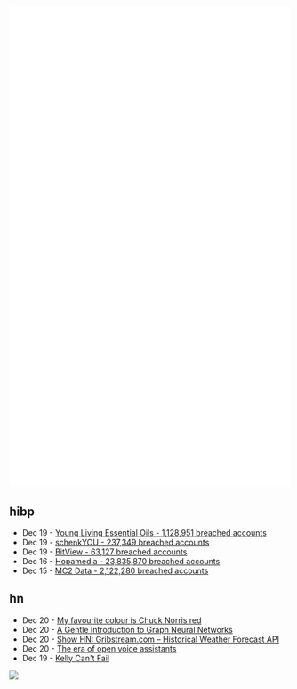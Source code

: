 ![Metrics](https://raw.githubusercontent.com/phixion/phixion/master/metrics.svg)

## hibp

<!--
for https://github.com/phixion/phixion/blob/main/.github/workflows/feeds.yml
-->
<!--START_SECTION:haveibeenpwnd-->
- Dec 19 - [Young Living Essential Oils - 1,128,951 breached accounts](https://haveibeenpwned.com/PwnedWebsites#YoungLivingEssentialOils)
- Dec 19 - [schenkYOU - 237,349 breached accounts](https://haveibeenpwned.com/PwnedWebsites#schenkYOU)
- Dec 19 - [BitView - 63,127 breached accounts](https://haveibeenpwned.com/PwnedWebsites#BitView)
- Dec 16 - [Hopamedia - 23,835,870 breached accounts](https://haveibeenpwned.com/PwnedWebsites#Hopamedia)
- Dec 15 - [MC2 Data - 2,122,280 breached accounts](https://haveibeenpwned.com/PwnedWebsites#MC2Data)
<!--END_SECTION:haveibeenpwnd-->

## hn

<!--
for https://github.com/phixion/phixion/blob/main/.github/workflows/feeds.yml
-->
<!--START_SECTION:hn-->
- Dec 20 - [My favourite colour is Chuck Norris red](https://htmhell.dev/adventcalendar/2024/20/)
- Dec 20 - [A Gentle Introduction to Graph Neural Networks](https://distill.pub/2021/gnn-intro/)
- Dec 20 - [Show HN: Gribstream.com – Historical Weather Forecast API](https://gribstream.com)
- Dec 20 - [The era of open voice assistants](https://www.home-assistant.io/blog/2024/12/19/voice-preview-edition-the-era-of-open-voice/)
- Dec 19 - [Kelly Can't Fail](https://win-vector.com/2024/12/19/kelly-cant-fail/)
<!--END_SECTION:hn-->

<!--
for https://yhype.me
-->
![](https://hit.yhype.me/github/profile?user_id=13013670)

